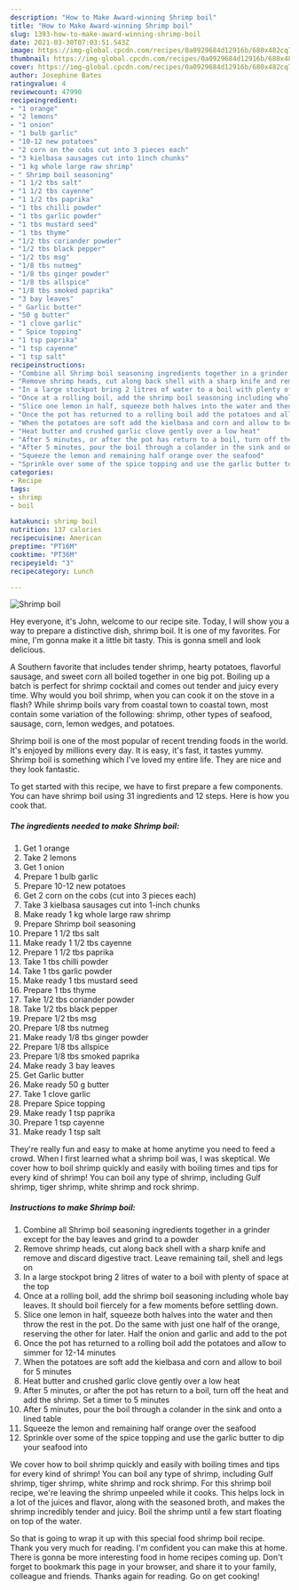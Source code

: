 ```yaml
---
description: "How to Make Award-winning Shrimp boil"
title: "How to Make Award-winning Shrimp boil"
slug: 1393-how-to-make-award-winning-shrimp-boil
date: 2021-03-30T07:03:51.543Z
image: https://img-global.cpcdn.com/recipes/0a0929684d12916b/680x482cq70/shrimp-boil-recipe-main-photo.jpg
thumbnail: https://img-global.cpcdn.com/recipes/0a0929684d12916b/680x482cq70/shrimp-boil-recipe-main-photo.jpg
cover: https://img-global.cpcdn.com/recipes/0a0929684d12916b/680x482cq70/shrimp-boil-recipe-main-photo.jpg
author: Josephine Bates
ratingvalue: 4
reviewcount: 47990
recipeingredient:
- "1 orange"
- "2 lemons"
- "1 onion"
- "1 bulb garlic"
- "10-12 new potatoes"
- "2 corn on the cobs cut into 3 pieces each"
- "3 kielbasa sausages cut into 1inch chunks"
- "1 kg whole large raw shrimp"
- " Shrimp boil seasoning"
- "1 1/2 tbs salt"
- "1 1/2 tbs cayenne"
- "1 1/2 tbs paprika"
- "1 tbs chilli powder"
- "1 tbs garlic powder"
- "1 tbs mustard seed"
- "1 tbs thyme"
- "1/2 tbs coriander powder"
- "1/2 tbs black pepper"
- "1/2 tbs msg"
- "1/8 tbs nutmeg"
- "1/8 tbs ginger powder"
- "1/8 tbs allspice"
- "1/8 tbs smoked paprika"
- "3 bay leaves"
- " Garlic butter"
- "50 g butter"
- "1 clove garlic"
- " Spice topping"
- "1 tsp paprika"
- "1 tsp cayenne"
- "1 tsp salt"
recipeinstructions:
- "Combine all Shrimp boil seasoning ingredients together in a grinder except for the bay leaves and grind to a powder"
- "Remove shrimp heads, cut along back shell with a sharp knife and remove and discard digestive tract. Leave remaining tail, shell and legs on"
- "In a large stockpot bring 2 litres of water to a boil with plenty of space at the top"
- "Once at a rolling boil, add the shrimp boil seasoning including whole bay leaves. It should boil fiercely for a few moments before settling down."
- "Slice one lemon in half, squeeze both halves into the water and then throw the rest in the pot. Do the same with just one half of the orange, reserving the other for later. Half the onion and garlic and add to the pot"
- "Once the pot has returned to a rolling boil add the potatoes and allow to simmer for 12-14 minutes"
- "When the potatoes are soft add the kielbasa and corn and allow to boil for 5 minutes"
- "Heat butter and crushed garlic clove gently over a low heat"
- "After 5 minutes, or after the pot has return to a boil, turn off the heat and add the shrimp. Set a timer to 5 minutes"
- "After 5 minutes, pour the boil through a colander in the sink and onto a lined table"
- "Squeeze the lemon and remaining half orange over the seafood"
- "Sprinkle over some of the spice topping and use the garlic butter to dip your seafood into"
categories:
- Recipe
tags:
- shrimp
- boil

katakunci: shrimp boil 
nutrition: 137 calories
recipecuisine: American
preptime: "PT16M"
cooktime: "PT36M"
recipeyield: "3"
recipecategory: Lunch

---
```



![Shrimp boil](https://img-global.cpcdn.com/recipes/0a0929684d12916b/680x482cq70/shrimp-boil-recipe-main-photo.jpg)

Hey everyone, it's John, welcome to our recipe site. Today, I will show you a way to prepare a distinctive dish, shrimp boil. It is one of my favorites. For mine, I'm gonna make it a little bit tasty. This is gonna smell and look delicious.

A Southern favorite that includes tender shrimp, hearty potatoes, flavorful sausage, and sweet corn all boiled together in one big pot. Boiling up a batch is perfect for shrimp cocktail and comes out tender and juicy every time. Why would you boil shrimp, when you can cook it on the stove in a flash? While shrimp boils vary from coastal town to coastal town, most contain some variation of the following: shrimp, other types of seafood, sausage, corn, lemon wedges, and potatoes.

Shrimp boil is one of the most popular of recent trending foods in the world. It's enjoyed by millions every day. It is easy, it's fast, it tastes yummy. Shrimp boil is something which I've loved my entire life. They are nice and they look fantastic.


To get started with this recipe, we have to first prepare a few components. You can have shrimp boil using 31 ingredients and 12 steps. Here is how you cook that.

<!--inarticleads1-->

##### The ingredients needed to make Shrimp boil:

1. Get 1 orange
1. Take 2 lemons
1. Get 1 onion
1. Prepare 1 bulb garlic
1. Prepare 10-12 new potatoes
1. Get 2 corn on the cobs (cut into 3 pieces each)
1. Take 3 kielbasa sausages cut into 1-inch chunks
1. Make ready 1 kg whole large raw shrimp
1. Prepare  Shrimp boil seasoning
1. Prepare 1 1/2 tbs salt
1. Make ready 1 1/2 tbs cayenne
1. Prepare 1 1/2 tbs paprika
1. Take 1 tbs chilli powder
1. Take 1 tbs garlic powder
1. Make ready 1 tbs mustard seed
1. Prepare 1 tbs thyme
1. Take 1/2 tbs coriander powder
1. Take 1/2 tbs black pepper
1. Prepare 1/2 tbs msg
1. Prepare 1/8 tbs nutmeg
1. Make ready 1/8 tbs ginger powder
1. Prepare 1/8 tbs allspice
1. Prepare 1/8 tbs smoked paprika
1. Make ready 3 bay leaves
1. Get  Garlic butter
1. Make ready 50 g butter
1. Take 1 clove garlic
1. Prepare  Spice topping
1. Make ready 1 tsp paprika
1. Prepare 1 tsp cayenne
1. Make ready 1 tsp salt


They&#39;re really fun and easy to make at home anytime you need to feed a crowd. When I first learned what a shrimp boil was, I was skeptical. We cover how to boil shrimp quickly and easily with boiling times and tips for every kind of shrimp! You can boil any type of shrimp, including Gulf shrimp, tiger shrimp, white shrimp and rock shrimp. 

<!--inarticleads2-->

##### Instructions to make Shrimp boil:

1. Combine all Shrimp boil seasoning ingredients together in a grinder except for the bay leaves and grind to a powder
1. Remove shrimp heads, cut along back shell with a sharp knife and remove and discard digestive tract. Leave remaining tail, shell and legs on
1. In a large stockpot bring 2 litres of water to a boil with plenty of space at the top
1. Once at a rolling boil, add the shrimp boil seasoning including whole bay leaves. It should boil fiercely for a few moments before settling down.
1. Slice one lemon in half, squeeze both halves into the water and then throw the rest in the pot. Do the same with just one half of the orange, reserving the other for later. Half the onion and garlic and add to the pot
1. Once the pot has returned to a rolling boil add the potatoes and allow to simmer for 12-14 minutes
1. When the potatoes are soft add the kielbasa and corn and allow to boil for 5 minutes
1. Heat butter and crushed garlic clove gently over a low heat
1. After 5 minutes, or after the pot has return to a boil, turn off the heat and add the shrimp. Set a timer to 5 minutes
1. After 5 minutes, pour the boil through a colander in the sink and onto a lined table
1. Squeeze the lemon and remaining half orange over the seafood
1. Sprinkle over some of the spice topping and use the garlic butter to dip your seafood into


We cover how to boil shrimp quickly and easily with boiling times and tips for every kind of shrimp! You can boil any type of shrimp, including Gulf shrimp, tiger shrimp, white shrimp and rock shrimp. For this shrimp boil recipe, we&#39;re leaving the shrimp unpeeled while it cooks. This helps lock in a lot of the juices and flavor, along with the seasoned broth, and makes the shrimp incredibly tender and juicy. Boil the shrimp until a few start floating on top of the water. 

So that is going to wrap it up with this special food shrimp boil recipe. Thank you very much for reading. I'm confident you can make this at home. There is gonna be more interesting food in home recipes coming up. Don't forget to bookmark this page in your browser, and share it to your family, colleague and friends. Thanks again for reading. Go on get cooking!
